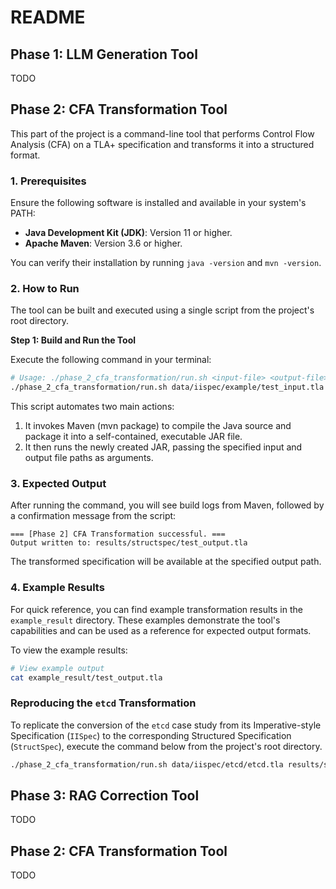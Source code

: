 # README

## Phase 1: LLM Generation Tool

TODO

## Phase 2: CFA Transformation Tool

This part of the project is a command-line tool that performs Control Flow Analysis (CFA) on a TLA+ specification and transforms it into a structured format.

### 1. Prerequisites

Ensure the following software is installed and available in your system's PATH:

*   **Java Development Kit (JDK)**: Version 11 or higher.
*   **Apache Maven**: Version 3.6 or higher.

You can verify their installation by running `java -version` and `mvn -version`.

### 2. How to Run

The tool can be built and executed using a single script from the project's root directory.

**Step 1: Build and Run the Tool**

Execute the following command in your terminal:

```bash
# Usage: ./phase_2_cfa_transformation/run.sh <input-file> <output-file>
./phase_2_cfa_transformation/run.sh data/iispec/example/test_input.tla results/structspec/test_output.tla
```
This script automates two main actions:

1. It invokes Maven (mvn package) to compile the Java source and package it into a self-contained, executable JAR file.
2. It then runs the newly created JAR, passing the specified input and output file paths as arguments.

### 3. Expected Output
After running the command, you will see build logs from Maven, followed by a confirmation message from the script:
```
=== [Phase 2] CFA Transformation successful. ===
Output written to: results/structspec/test_output.tla
```
The transformed specification will be available at the specified output path.

### 4. Example Results
For quick reference, you can find example transformation results in the `example_result` directory. These examples demonstrate the tool's capabilities and can be used as a reference for expected output formats.

To view the example results:
```bash
# View example output
cat example_result/test_output.tla
```

### Reproducing the `etcd` Transformation

To replicate the conversion of the `etcd` case study from its Imperative-style Specification (`IISpec`) to the corresponding Structured Specification (`StructSpec`), execute the command below from the project's root directory.

```bash
./phase_2_cfa_transformation/run.sh data/iispec/etcd/etcd.tla results/structspec/etcd.tla
```

## Phase 3: RAG Correction Tool

TODO

## Phase 2: CFA Transformation Tool

TODO
